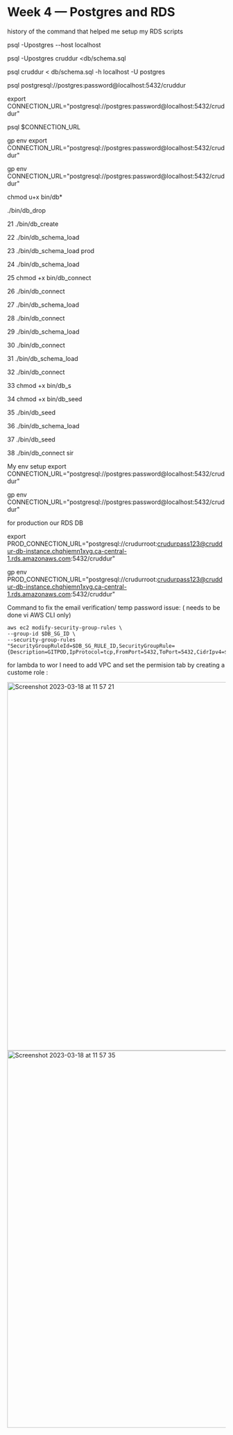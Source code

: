 # Week 4 — Postgres and RDS

history of the command that helped me setup my RDS scripts 

  psql -Upostgres --host localhost
  
  psql -Upostgres cruddur <db/schema.sql 
  
  psql cruddur < db/schema.sql -h localhost -U postgres
  
  psql postgresql://postgres:password@localhost:5432/cruddur
  
  export CONNECTION_URL="postgresql://postgres:password@localhost:5432/cruddur"
  
  psql $CONNECTION_URL
  
  gp env export CONNECTION_URL="postgresql://postgres:password@localhost:5432/cruddur"
  
  gp env CONNECTION_URL="postgresql://postgres:password@localhost:5432/cruddur"
  
  chmod u+x bin/db*
  
  ./bin/db_drop 
  
  21  ./bin/db_create 
  
  22  ./bin/db_schema_load 
  
  23  ./bin/db_schema_load prod
  
  24  ./bin/db_schema_load 
  
  25  chmod +x bin/db_connect 
  
  26  ./bin/db_connect 
  
  27  ./bin/db_schema_load 
  
  28  ./bin/db_connect 
  
  29  ./bin/db_schema_load 
  
  30  ./bin/db_connect 
  
  31  ./bin/db_schema_load 
  
  32  ./bin/db_connect 
  
  33  chmod +x bin/db_s
  
  34  chmod +x bin/db_seed 
  
  35  ./bin/db_seed 
  
  36  ./bin/db_schema_load 
  
  37  ./bin/db_seed 
  
  38  ./bin/db_connect sir




My env setup
 export CONNECTION_URL="postgresql://postgres:password@localhost:5432/cruddur"
 
 gp env CONNECTION_URL="postgresql://postgres:password@localhost:5432/cruddur"

for production our RDS DB 

export PROD_CONNECTION_URL="postgresql://crudurroot:crudurpass123@cruddur-db-instance.chqhjemn1xyg.ca-central-1.rds.amazonaws.com:5432/cruddur"

gp env PROD_CONNECTION_URL="postgresql://crudurroot:crudurpass123@cruddur-db-instance.chqhjemn1xyg.ca-central-1.rds.amazonaws.com:5432/cruddur"

Command to fix the email verification/ temp password issue: ( needs to be done vi AWS CLI only)

    aws ec2 modify-security-group-rules \
    --group-id $DB_SG_ID \
    --security-group-rules "SecurityGroupRuleId=$DB_SG_RULE_ID,SecurityGroupRule=       {Description=GITPOD,IpProtocol=tcp,FromPort=5432,ToPort=5432,CidrIpv4=$GITPOD_IP/32}"
    
    
  for lambda to wor I need to add VPC and set the permision tab by creating a custome role : 
  
  <img width="848" alt="Screenshot 2023-03-18 at 11 57 21" src="https://user-images.githubusercontent.com/123549868/226116878-89efd1b3-e1cf-4fa7-a88f-79755d99c6af.png">

<img width="868" alt="Screenshot 2023-03-18 at 11 57 35" src="https://user-images.githubusercontent.com/123549868/226116951-5335b8f8-3ace-43a5-bd61-302ee3fe37bd.png">

  
